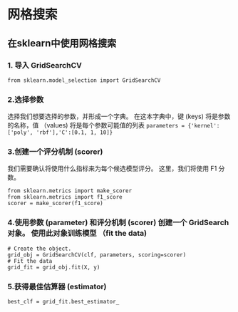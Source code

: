 # 网格搜索
## 在sklearn中使用网格搜索
### 1. 导入 GridSearchCV
```from sklearn.model_selection import GridSearchCV```
### 2.选择参数
选择我们想要选择的参数，并形成一个字典。 在这本字典中，键 (keys) 将是参数的名称，值 （values) 将是每个参数可能值的列表
```parameters = {'kernel':['poly', 'rbf'],'C':[0.1, 1, 10]}```
### 3.创建一个评分机制 (scorer)
我们需要确认将使用什么指标来为每个候选模型评分。 这里，我们将使用 F1 分数。
```
from sklearn.metrics import make_scorer
from sklearn.metrics import f1_score
scorer = make_scorer(f1_score)
```
### 4.使用参数 (parameter) 和评分机制 (scorer) 创建一个 GridSearch 对象。 使用此对象训练模型 （fit the data)
```
# Create the object.
grid_obj = GridSearchCV(clf, parameters, scoring=scorer)
# Fit the data
grid_fit = grid_obj.fit(X, y)
```
### 5.获得最佳估算器 (estimator)
`best_clf = grid_fit.best_estimator_`